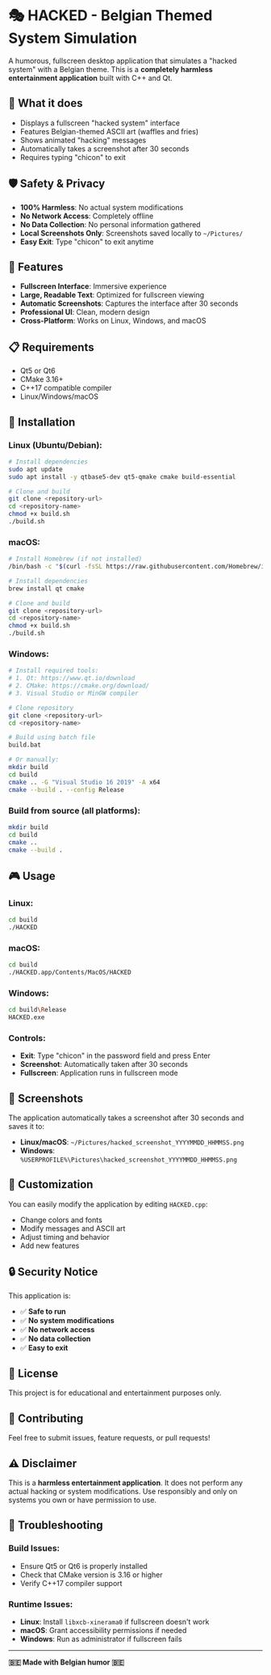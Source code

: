 # 🎭 HACKED - Belgian Themed System Simulation

A humorous, fullscreen desktop application that simulates a "hacked system" with a Belgian theme. This is a **completely harmless entertainment application** built with C++ and Qt.

## 🎯 **What it does**

- Displays a fullscreen "hacked system" interface
- Features Belgian-themed ASCII art (waffles and fries)
- Shows animated "hacking" messages
- Automatically takes a screenshot after 30 seconds
- Requires typing "chicon" to exit

## 🛡️ **Safety & Privacy**

- **100% Harmless**: No actual system modifications
- **No Network Access**: Completely offline
- **No Data Collection**: No personal information gathered
- **Local Screenshots Only**: Screenshots saved locally to `~/Pictures/`
- **Easy Exit**: Type "chicon" to exit anytime

## 🚀 **Features**

- **Fullscreen Interface**: Immersive experience
- **Large, Readable Text**: Optimized for fullscreen viewing
- **Automatic Screenshots**: Captures the interface after 30 seconds
- **Professional UI**: Clean, modern design
- **Cross-Platform**: Works on Linux, Windows, and macOS

## 📋 **Requirements**

- Qt5 or Qt6
- CMake 3.16+
- C++17 compatible compiler
- Linux/Windows/macOS

## 🔧 **Installation**

### **Linux (Ubuntu/Debian):**
```bash
# Install dependencies
sudo apt update
sudo apt install -y qtbase5-dev qt5-qmake cmake build-essential

# Clone and build
git clone <repository-url>
cd <repository-name>
chmod +x build.sh
./build.sh
```

### **macOS:**
```bash
# Install Homebrew (if not installed)
/bin/bash -c "$(curl -fsSL https://raw.githubusercontent.com/Homebrew/install/HEAD/install.sh)"

# Install dependencies
brew install qt cmake

# Clone and build
git clone <repository-url>
cd <repository-name>
chmod +x build.sh
./build.sh
```

### **Windows:**
```bash
# Install required tools:
# 1. Qt: https://www.qt.io/download
# 2. CMake: https://cmake.org/download/
# 3. Visual Studio or MinGW compiler

# Clone repository
git clone <repository-url>
cd <repository-name>

# Build using batch file
build.bat

# Or manually:
mkdir build
cd build
cmake .. -G "Visual Studio 16 2019" -A x64
cmake --build . --config Release
```

### **Build from source (all platforms):**
```bash
mkdir build
cd build
cmake ..
cmake --build .
```

## 🎮 **Usage**

### **Linux:**
```bash
cd build
./HACKED
```

### **macOS:**
```bash
cd build
./HACKED.app/Contents/MacOS/HACKED
```

### **Windows:**
```bash
cd build\Release
HACKED.exe
```

### **Controls:**
- **Exit**: Type "chicon" in the password field and press Enter
- **Screenshot**: Automatically taken after 30 seconds
- **Fullscreen**: Application runs in fullscreen mode

## 📸 **Screenshots**

The application automatically takes a screenshot after 30 seconds and saves it to:
- **Linux/macOS**: `~/Pictures/hacked_screenshot_YYYYMMDD_HHMMSS.png`
- **Windows**: `%USERPROFILE%\Pictures\hacked_screenshot_YYYYMMDD_HHMMSS.png`

## 🎨 **Customization**

You can easily modify the application by editing `HACKED.cpp`:
- Change colors and fonts
- Modify messages and ASCII art
- Adjust timing and behavior
- Add new features

## 🔒 **Security Notice**

This application is:
- ✅ **Safe to run**
- ✅ **No system modifications**
- ✅ **No network access**
- ✅ **No data collection**
- ✅ **Easy to exit**

## 📄 **License**

This project is for educational and entertainment purposes only.

## 🤝 **Contributing**

Feel free to submit issues, feature requests, or pull requests!

## ⚠️ **Disclaimer**

This is a **harmless entertainment application**. It does not perform any actual hacking or system modifications. Use responsibly and only on systems you own or have permission to use.

## 🐛 **Troubleshooting**

### **Build Issues:**
- Ensure Qt5 or Qt6 is properly installed
- Check that CMake version is 3.16 or higher
- Verify C++17 compiler support

### **Runtime Issues:**
- **Linux**: Install `libxcb-xinerama0` if fullscreen doesn't work
- **macOS**: Grant accessibility permissions if needed
- **Windows**: Run as administrator if fullscreen fails

---

**🇧🇪 Made with Belgian humor 🇧🇪** 